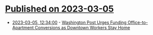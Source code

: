 # [Published on 2023-03-05](index.md)

* [2023-03-05, 12:34:00](https://it.slashdot.org/story/23/03/04/2356212/washington-post-urges-funding-office-to-apartment-conversions-as-downtown-workers-stay-home?utm_source=rss1.0mainlinkanon&utm_medium=feed) - [Washington Post Urges Funding Office-to-Apartment Conversions as Downtown Workers Stay Home](https://it.slashdot.org/story/23/03/04/2356212/washington-post-urges-funding-office-to-apartment-conversions-as-downtown-workers-stay-home?utm_source=rss1.0mainlinkanon&utm_medium=feed)
